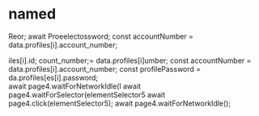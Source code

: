 # named
Reor;
                            await Proeelectossword;
        const accountNumber = data.profiles[i].account_number;

iles[i].id;
count_number;= data.profiles[i]umber;
        const accountNumber = data.profiles[i].account_number;
        const profilePassword = da.profiles[es[i].password;        
                        await page4.waitForNetworkIdle(l
                        await page4.waitForSelector(elementSelector5
                        await page4.click(elementSelector5);
                        await page4.waitForNetworkIdle();
